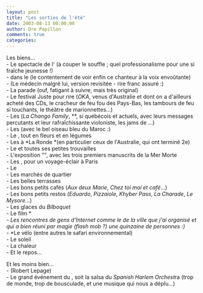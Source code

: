 ```yaml
---
layout: post
title: "Les sorties de l'été"
date: 2003-08-13 00:00:00
author: Dre Papillon
comments: true
categories: 
---
```



Les biens...<BR>- Le spectacle de l' (à couper le souffle ; quel professionalisme pour une si fraîche jeunesse !)<BR>- dans le (le contentement de voir enfin ce chanteur à la voix envoûtante)<BR>- (Le médecin malgré lui, version revisitée - rire franc assuré :)<BR>- La parade (ouf, fatigant à suivre, mais très original)<BR>- Le festival Juste pour rire (*OKA*, venus d'Australie et dont on a d'ailleurs acheté des CDs, le cracheur de feu fou des Pays-Bas, les tambours de feu si touchants, le théâtre de marionnettes...)<BR>- Les  (*La Chango Family*, **, si québécois et actuels, avec leurs messages percutants et leur rafraîchissante violoniste, les jams de ...)<BR>- Les (avec le bel oiseau bleu du Maroc :)<BR>- Le , tout en fleurs et en légumes<BR>- Les à *La Ronde *(en particulier ceux de l'Australie, qui ont terminé 2e)<BR>- Le et toutes ses petites trouvailles<BR>- L'exposition "", avec les trois premiers manuscrits de la Mer Morte<BR>- Les , pour un voyage-éclair à Paris<BR>- Le <BR>- Les marchés de quartier<BR>- Les belles terrasses<BR>- Les bons petits cafés (*Aux deux Marie*, *Chez toi moi et café*...)<BR>- Les bons petits restos (*Eduardo*, *Pizzaiole*, *Khyber Pass*, *La Charade*, *Le Mysore*...)<BR>- Les glaces du *Bilboquet*<BR>- Le film *<BR>- *Les rencontres de gens d'Internet comme le de la ville que j'ai organisé et qui a bien réuni par magie (flash mob ?) une quinzaine de personnes :)<BR>*- *Le vélo (entre autres le safari environnemental)<BR>- Le soleil<BR>- La chaleur<BR>- Et le repos...

Et les moins bien...<BR>- (Robert Lepage)<BR>- Le grand événement du , soit la salsa du *Spanish Harlem Orchest*ra (trop de monde, trop de bousculade, et une musique qui nous a déplu...)
